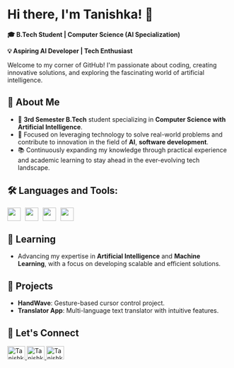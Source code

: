 <!DOCTYPE html>
<html lang="en">
<head>
    <meta charset="UTF-8">
    <meta name="viewport" content="width=device-width, initial-scale=1.0">
    <title>About Me - Tanishka</title>
</head>
<body>
    <h1>Hi there, I'm Tanishka! 👋</h1>
    <p><strong>🎓 B.Tech Student | Computer Science (AI Specialization)</strong></p>
    <p><strong>💡 Aspiring AI Developer | Tech Enthusiast</strong></p>
    <p>Welcome to my corner of GitHub! I'm passionate about coding, creating innovative solutions, and exploring the fascinating world of artificial intelligence.</p>
    <h2>🚀 About Me</h2>
    <ul>
        <li>📍 <strong>3rd Semester B.Tech</strong> student specializing in <strong>Computer Science with Artificial Intelligence</strong>.</li>
        <li>💼 Focused on leveraging technology to solve real-world problems and contribute to innovation in the field of <strong>AI</strong>, <strong>software development</strong>.</li>
        <li>📚 Continuously expanding my knowledge through practical experience and academic learning to stay ahead in the ever-evolving tech landscape.</li>
    </ul>
    <h2>🛠 Languages and Tools:</h2>
    <div style="display: flex;">
        <img src="https://cdn.jsdelivr.net/gh/devicons/devicon/icons/c/c-original.svg" width="30" height="30" style="margin-right: 10px;"/>
        <img src="https://cdn.jsdelivr.net/gh/devicons/devicon/icons/css3/css3-original.svg" width="30" height="30" style="margin-right: 10px;"/>
        <img src="https://cdn.jsdelivr.net/gh/devicons/devicon/icons/html5/html5-original.svg" width="30" height="30" style="margin-right: 10px;"/>
        <img src="https://cdn.jsdelivr.net/gh/devicons/devicon/icons/python/python-original.svg" width="30" height="30" style="margin-right: 10px;"/>
    </div>
    <h2>🌱 Learning</h2>
    <ul>
        <li>Advancing my expertise in <strong>Artificial Intelligence</strong> and <strong>Machine Learning</strong>, with a focus on developing scalable and efficient solutions.</li>
    </ul>
    <h2>🌟 Projects</h2>
    <ul>
        <li><strong>HandWave</strong>: Gesture-based cursor control project.</li>
        <li><strong>Translator App</strong>: Multi-language text translator with intuitive features.</li>
    </ul>
    <h2>🤝 Let's Connect</h2>
    <div>
        <a href="https://www.linkedin.com/in/tanishkagupta19/" target="blank">
            <img src="https://raw.githubusercontent.com/rahuldkjain/github-profile-readme-generator/master/src/images/icons/Social/linked-in-alt.svg" alt="Tanishka's LinkedIn" height="30" width="40"/>
        </a>
        <a href="https://www.hackerrank.com/2311736_AI1C" target="blank">
            <img src="https://raw.githubusercontent.com/rahuldkjain/github-profile-readme-generator/master/src/images/icons/Social/hackerrank.svg" alt="Tanishka's HackerRank" height="30" width="40"/>
        </a>
        <a href="https://leetcode.com/u/tanishkagupta-19/" target="blank">
            <img src="https://raw.githubusercontent.com/rahuldkjain/github-profile-readme-generator/master/src/images/icons/Social/leet-code.svg" alt="Tanishka's LeetCode" height="30" width="40"/>
        </a>
    </div>
</body>
</html>
